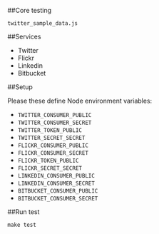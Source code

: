 ##Core testing

``twitter_sample_data.js``

##Services

* Twitter
* Flickr
* Linkedin
* Bitbucket

##Setup

Please these define Node environment variables:

* ``TWITTER_CONSUMER_PUBLIC``
* ``TWITTER_CONSUMER_SECRET``
* ``TWITTER_TOKEN_PUBLIC``
* ``TWITTER_SECRET_SECRET``
* ``FLICKR_CONSUMER_PUBLIC``
* ``FLICKR_CONSUMER_SECRET``
* ``FLICKR_TOKEN_PUBLIC``
* ``FLICKR_SECRET_SECRET``
* ``LINKEDIN_CONSUMER_PUBLIC``
* ``LINKEDIN_CONSUMER_SECRET``
* ``BITBUCKET_CONSUMER_PUBLIC``
* ``BITBUCKET_CONSUMER_SECRET``

##Run test

``make test``
